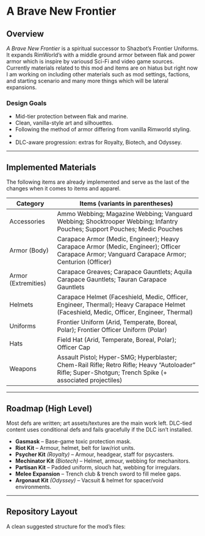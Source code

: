 # A Brave New Frontier

## Overview
*A Brave New Frontier* is a spiritual successor to Shazbot’s Frontier Uniforms. It expands RimWorld’s with a middle ground armor between flak and power armor which is inspire by variousd Sci-Fi and video game sources. Currently materials related to this mod and items are on hiatus but right now I am working on including other materials such as mod settings, factions, and starting scenario and many more things which will be lateral expansions. 

### Design Goals
- Mid-tier protection between flak and marine.
- Clean, vanilla-style art and silhouettes.
- Following the method of armor differing from vanilla Rimworld styling.
- 
- DLC-aware progression: extras for Royalty, Biotech, and Odyssey.

---

## Implemented Materials

The following items are already implemented and serve as the last of the changes when it comes to items and apparel.

| Category            | Items (variants in parentheses) |
|---------------------|----------------------------------|
| Accessories         | Ammo Webbing; Magazine Webbing; Vanguard Webbing; Shocktrooper Webbing; Infantry Pouches; Support Pouches; Medic Pouches |
| Armor (Body)        | Carapace Armor (Medic, Engineer); Heavy Carapace Armor (Medic, Engineer); Officer Carapace Armor; Vanguard Carapace Armor; Centurion (Officer) |
| Armor (Extremities) | Carapace Greaves; Carapace Gauntlets; Aquila Carapace Gauntlets; Tauran Carapace Gauntlets |
| Helmets             | Carapace Helmet (Faceshield, Medic, Officer, Engineer, Thermal); Heavy Carapace Helmet (Faceshield, Medic, Officer, Engineer, Thermal) |
| Uniforms            | Frontier Uniform (Arid, Temperate, Boreal, Polar); Frontier Officer Uniform (Polar) |
| Hats                | Field Hat (Arid, Temperate, Boreal, Polar); Officer Cap |
| Weapons             | Assault Pistol; Hyper-SMG; Hyperblaster; Chem-Rail Rifle; Retro Rifle; Heavy “Autoloader” Rifle; Super-Shotgun; Trench Spike (+ associated projectiles) |

---

## Roadmap (High Level)
Most defs are written; art assets/textures are the main work left. DLC-tied content uses conditional defs and fails gracefully if the DLC isn’t installed.

- **Gasmask** – Base-game toxic protection mask.
- **Riot Kit** – Armour, helmet, belt for law/riot units.
- **Psycher Kit** *(Royalty)* – Armour, headgear, staff for psycasters.
- **Mechinator Kit** *(Biotech)* – Helmet, armour, webbing for mechanitors.
- **Partisan Kit** – Padded uniform, slouch hat, webbing for irregulars.
- **Melee Expansion** – Trench club & trench sword to fill melee gaps.
- **Argonaut Kit** *(Odyssey)* – Vacsuit & helmet for spacer/void environments.

---

## Repository Layout

A clean suggested structure for the mod’s files:

